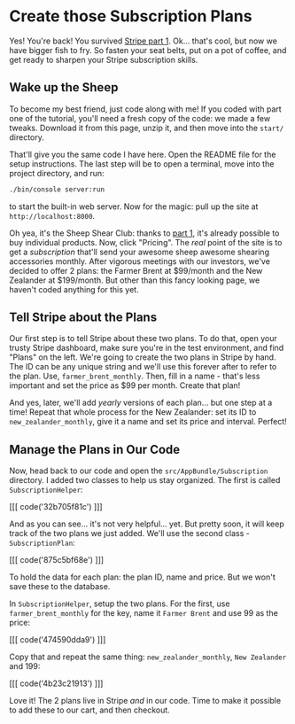 # Create those Subscription Plans

Yes! You're back! You survived [Stripe part 1][stripe_charging]. Ok... that's cool,
but now we have bigger fish to fry. So fasten your seat belts, put on a pot of coffee,
and get ready to sharpen your Stripe subscription skills.

## Wake up the Sheep

To become my best friend, just code along with me! If you coded with part one of
the tutorial, you'll need a fresh copy of the code: we made a few tweaks. Download
it from this page, unzip it, and then move into the `start/` directory.

That'll give you the same code I have here. Open the README file for the setup instructions.
The last step will be to open a terminal, move into the project directory, and run:

```bash
./bin/console server:run
```

to start the built-in web server. Now for the magic: pull up the site at
`http://localhost:8000`.

Oh yea, it's the Sheep Shear Club: thanks to [part 1][stripe_charging], it's already
possible to buy individual products. Now, click "Pricing". The *real* point of the site
is to get a *subscription* that'll send your awesome sheep awesome shearing accessories
monthly. After vigorous meetings with our investors, we've decided to offer 2 plans: the
Farmer Brent at $99/month and the New Zealander at $199/month. But other than this
fancy looking page, we haven't coded anything for this yet.

## Tell Stripe about the Plans

Our first step is to tell Stripe about these two plans. To do that, open your trusty
Stripe dashboard, make sure you're in the test environment, and find "Plans" on the
left. We're going to create the two plans in Stripe by hand. The ID can be any unique
string and we'll use this forever after to refer to the plan. Use, `farmer_brent_monthly`.
Then, fill in a name - that's less important and set the price as $99 per month.
Create that plan!

And yes, later, we'll add *yearly* versions of each plan... but one step at a time!
Repeat that whole process for the New Zealander: set its ID to `new_zealander_monthly`,
give it a name and set its price and interval. Perfect!

## Manage the Plans in Our Code

Now, head back to our code and open the `src/AppBundle/Subscription` directory.
I added two classes to help us stay organized. The first is called `SubscriptionHelper`:

[[[ code('32b705f81c') ]]]

And as you can see... it's not very helpful... yet. But pretty soon, it will keep
track of the two plans we just added. We'll use the second class - `SubscriptionPlan`:

[[[ code('875c5bf68e') ]]]

To hold the data for each plan: the plan ID, name and price. But we won't save these
to the database.

In `SubscriptionHelper`, setup the two plans. For the first, use `farmer_brent_monthly`
for the key, name it `Farmer Brent` and use 99 as the price:

[[[ code('474590dda9') ]]]

Copy that and repeat the same thing: `new_zealander_monthly`, `New Zealander` and 199:

[[[ code('4b23c21913') ]]]

Love it! The 2 plans live in Stripe *and* in our code. Time to make it possible
to add these to our cart, and then checkout.


[stripe_charging]: http://knpuniversity.com/screencast/stripe
